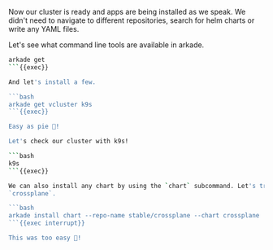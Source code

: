 Now our cluster is ready and apps are being installed as we speak. We didn't
need to navigate to different repositories, search for helm charts or write any
YAML files. 

Let's see what command line tools are available in arkade.

```bash
arkade get
```{{exec}}

And let's install a few.

```bash
arkade get vcluster k9s
```{{exec}}

Easy as pie 🥧!

Let's check our cluster with k9s!

```bash
k9s
```{{exec}}

We can also install any chart by using the `chart` subcommand. Let's try with
`crossplane`.

```bash
arkade install chart --repo-name stable/crossplane --chart crossplane
```{{exec interrupt}}

This was too easy 🤯!

